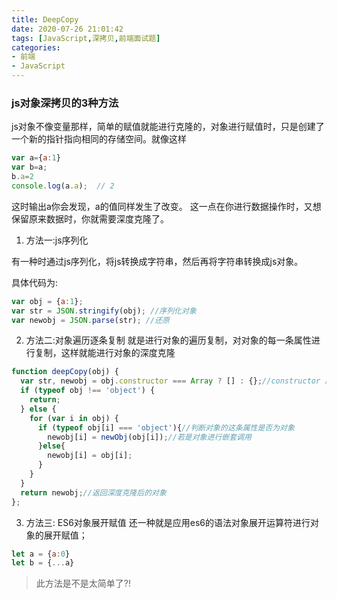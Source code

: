```yaml
---
title: DeepCopy
date: 2020-07-26 21:01:42
tags: [JavaScript,深拷贝,前端面试题]
categories: 
- 前端
- JavaScript
---
```


### js对象深拷贝的3种方法
js对象不像变量那样，简单的赋值就能进行克隆的，对象进行赋值时，只是创建了一个新的指针指向相同的存储空间。就像这样
```js
var a={a:1}
var b=a;
b.a=2
console.log(a.a);  // 2
```
这时输出a你会发现，a的值同样发生了改变。
这一点在你进行数据操作时，又想保留原来数据时，你就需要深度克隆了。
<!--more-->

1. 方法一:js序列化

有一种时通过js序列化，将js转换成字符串，然后再将字符串转换成js对象。

具体代码为:
```js
var obj = {a:1};
var str = JSON.stringify(obj); //序列化对象
var newobj = JSON.parse(str); //还原
```
2. 方法二:对象遍历逐条复制
就是进行对象的遍历复制，对对象的每一条属性进行复制，这样就能进行对象的深度克隆
```js
function deepCopy(obj) {
  var str, newobj = obj.constructor === Array ? [] : {};//constructor 属性返回对创建此对象的数组函数的引用。创建相同类型的空数据
  if (typeof obj !== 'object') {
    return;
  } else {
    for (var i in obj) {
      if (typeof obj[i] === 'object'){//判断对象的这条属性是否为对象
        newobj[i] = newObj(obj[i]);//若是对象进行嵌套调用
      }else{
        newobj[i] = obj[i];
      }
    }
  }
  return newobj;//返回深度克隆后的对象
};
```
3. 方法三: ES6对象展开赋值
还一种就是应用es6的语法对象展开运算符进行对象的展开赋值；
```js
let a = {a:0}
let b = {...a}
```
>此方法是不是太简单了?!
